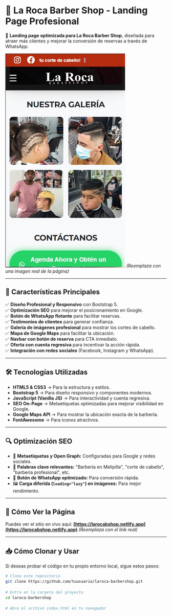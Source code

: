 # 💈 La Roca Barber Shop - Landing Page Profesional

🚀 **Landing page optimizada para La Roca Barber Shop**, diseñada para atraer más clientes y mejorar la conversión de reservas a través de WhatsApp.

![Preview de la Web](resources/img/preview.jpg) *(Reemplaza con una imagen real de la página)*  

---

## 🎯 **Características Principales**
✅ **Diseño Profesional y Responsivo** con Bootstrap 5.  
✅ **Optimización SEO** para mejorar el posicionamiento en Google.  
✅ **Botón de WhatsApp flotante** para facilitar reservas.  
✅ **Testimonios de clientes** para generar confianza.  
✅ **Galería de imágenes profesional** para mostrar los cortes de cabello.  
✅ **Mapa de Google Maps** para facilitar la ubicación.  
✅ **Navbar con botón de reserva** para CTA inmediato.  
✅ **Oferta con cuenta regresiva** para incentivar la acción rápida.  
✅ **Integración con redes sociales** (Facebook, Instagram y WhatsApp).  

---

## 🛠 **Tecnologías Utilizadas**
- **HTML5 & CSS3** → Para la estructura y estilos.  
- **Bootstrap 5** → Para diseño responsivo y componentes modernos.  
- **JavaScript (Vanilla JS)** → Para interactividad y cuenta regresiva.  
- **SEO On-Page** → Metaetiquetas optimizadas para mejorar visibilidad en Google.  
- **Google Maps API** → Para mostrar la ubicación exacta de la barbería.  
- **FontAwesome** → Para iconos atractivos.  

---

## 🔍 **Optimización SEO**
- 📌 **Metaetiquetas y Open Graph:** Configuradas para Google y redes sociales.  
- 🔑 **Palabras clave relevantes:** "Barbería en Melipilla", "corte de cabello", "barbería profesional", etc.  
- 📲 **Botón de WhatsApp optimizado:** Para conversión rápida.  
- 🖼 **Carga diferida (`loading="lazy"`) en imágenes:** Para mejor rendimiento.  

---

## 📲 **Cómo Ver la Página**
Puedes ver el sitio en vivo aquí: **[https://larocabshop.netlify.app](https://larocabshop.netlify.app)** *(Reemplaza con el link real)*  

---

## 📥 **Cómo Clonar y Usar**
Si deseas probar el código en tu propio entorno local, sigue estos pasos:

```bash
# Clona este repositorio
git clone https://github.com/tuusuario/laroca-barbershop.git

# Entra en la carpeta del proyecto
cd laroca-barbershop

# Abre el archivo index.html en tu navegador


